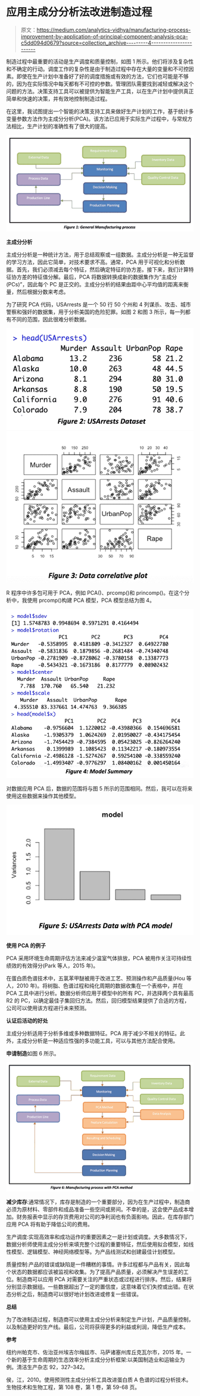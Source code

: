 # 应用主成分分析法改进制造过程

> 原文：<https://medium.com/analytics-vidhya/manufacturing-process-improvement-by-application-of-principal-component-analysis-pca-c5dd094d0679?source=collection_archive---------4----------------------->

制造过程中最重要的活动是生产调度和质量控制，如图 1 所示。他们将涉及复杂性和不确定的行动。调度工作的复杂性是由于制造过程中存在大量的变量和不可控因素。即使在生产计划中准备好了好的调度措施或有效的方法，它们也可能是不够的，因为在实际情况中每天都有不可控的参数。管理团队需要找到减轻或解决这个问题的方法。决策支持工具可以被提供为智能生产工具，以在生产计划中提供真正简单和快速的决策，并有效地控制制造过程。

在这里，我试图提出一个智能的决策支持工具来做好生产计划的工作，基于统计多变量参数方法作为主成分分析(PCA)。该方法已应用于实际生产过程中，与常规方法相比，生产计划的准确性有了很大的提高。

![](img/824ab906e1c19ce842f0d7b728e71c82.png)

**主成分分析**

主成分分析是一种统计方法，用于总结观察或一组数据。主成分分析是一种无监督的学习方法，因此它简单，对技术要求不高。通常，PCA 用于可视化和分析数据。首先，我们必须减去每个特征，然后确定特征的协方差。接下来，我们计算特征协方差的特征值分解。最后，PCA 将数据转换成新的数据集作为“主成分(PCs)”，因此每个 PC 是正交的。主成分分析的结果由距中心平均值的距离来衡量，然后根据分数来考虑。

为了研究 PCA 代码，USArrests 是一个 50 行 50 个州和 4 列谋杀、攻击、城市警察和强奸的数据集，用于分析美国的危险犯罪。如图 2 和图 3 所示，每一列都有不同的范围，因此很难分析数据。

![](img/e9b490c79868b5b4e24e679f2dfcd88d.png)![](img/4edd6f6c26aa95ca29ca4c613ba0bf90.png)

R 程序中许多包可用于 PCA，例如 PCA()、prcomp()和 princomp()。在这个分析中，我使用 prcomp()构建 PCA 模型，PCA 模型总结为图 4。

![](img/2d9ea7654692ccd51fe7f736569b2c54.png)

对数据应用 PCA 后，数据的范围将与图 5 所示的范围相同。然后，我可以在将来使用这些数据来操作其他模型。

![](img/8b455f50d270305282399bfa0136c1be.png)

**使用 PCA 的例子**

PCA 采用环境生命周期评估方法来减少温室气体排放，PCA 被用作关注可持续性绩效的有效得分(Park 等人，2015 年)。

在蛋白质色谱技术中，五氯苯甲醚被用于改进工艺、预测操作和产品质量(Hou 等人，2010 年)。将树脂、色谱过程和纯化周期的数据收集在一个表格中，并在 PCA 工具中进行分析。数据分析师应用于模型中的所有 PC，并选择两个具有最高 R2 的 PC，以确定最佳子集回归方法。然后，回归模型结果提供了合适的方程，公司可以使用该方程进行未来预测。

**认证后活动的好处**

主成分分析适用于分析多维或多种数据特征。PCA 用于减少不相关的特征。此外，主成分分析是一种适应性强的多功能工具，可以与其他方法配合使用。

**申请制造**如图 6 所示。

![](img/83cbced3bb710e6441f99c0e3525c177.png)

**减少库存**:通常情况下，库存是制造的一个重要部分，因为在生产过程中，制造商必须为原材料、零部件和成品准备一些空间或房间。不幸的是，这会使产品成本增加。财务报表中显示的存货费用对公司的净利润也有负面影响。因此，在库存部门应用 PCA 将有助于降低公司的费用。

生产调度:实现高效率和成功运作的重要因素之一是计划或调度。大多数情况下，数据分析师使用主成分分析来填充整个过程的重要特征，然后使用拟合模型，如线性模型、逻辑模型、神经网络模型等。为产品线测试和创建最佳计划模型。

质量控制:产品的错误或缺陷是一件糟糕的事情。许多过程都与产品有关，因此每个状态的数据都应该被监视和收集。为了提高产品质量，必须解决产生误差的工位。制造商可以应用 PCA 对需要关注的严重状态或过程进行排序。然后，结果将分别显示数据组。一些数据超出了一定的置信度，这意味着它们失控或出错。在状态分析之后，制造商可以很好地计划改进或修复一些错误。

**总结**

为了改进制造过程，制造商可以使用主成分分析来制定生产计划，产品质量控制，以及制造更好的生产线。最后，公司将获得更多的利益或利润，降低生产成本。

**参考**

纽约州帕克市、佐治亚州埃吉尔梅兹市、马萨诸塞州库丘克瓦尔市，2015 年。一个新的基于生命周期的生态效率分析主成分分析框架:以美国制造业和运输业为例。清洁生产杂志 92，327–342。

侯，江，2010。使用预测性主成分分析工具改进蛋白质 A 色谱的过程分析技术。生物技术和生物工程，第 108 卷，第 1 卷，第 59-68 页。
